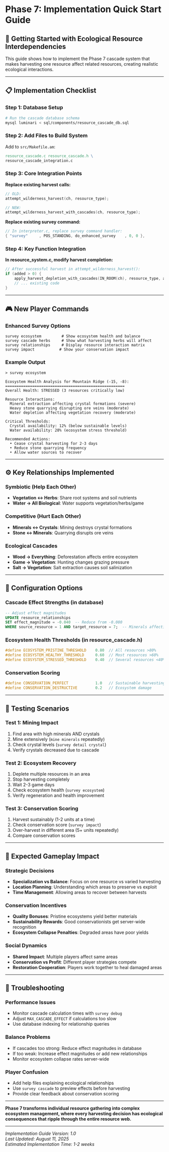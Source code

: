 # Phase 7: Implementation Quick Start Guide

## 🚀 **Getting Started with Ecological Resource Interdependencies**

This guide shows how to implement the Phase 7 cascade system that makes harvesting one resource affect related resources, creating realistic ecological interactions.

---

## 📋 **Implementation Checklist**

### **Step 1: Database Setup**
```bash
# Run the cascade database schema
mysql luminari < sql/components/resource_cascade_db.sql
```

### **Step 2: Add Files to Build System**
Add to `src/Makefile.am`:
```makefile
resource_cascade.c resource_cascade.h \
resource_cascade_integration.c
```

### **Step 3: Core Integration Points**

**Replace existing harvest calls:**
```c
// OLD: 
attempt_wilderness_harvest(ch, resource_type);

// NEW:
attempt_wilderness_harvest_with_cascades(ch, resource_type);
```

**Replace existing survey command:**
```c
// In interpreter.c, replace survey command handler:
{ "survey"     , POS_STANDING, do_enhanced_survey    , 0, 0 },
```

### **Step 4: Key Function Integration**

**In resource_system.c, modify harvest completion:**
```c
// After successful harvest in attempt_wilderness_harvest():
if (added > 0) {
    apply_harvest_depletion_with_cascades(IN_ROOM(ch), resource_type, added);
    // ... existing code
}
```

---

## 🎮 **New Player Commands**

### **Enhanced Survey Options**
```
survey ecosystem         # Show ecosystem health and balance
survey cascade herbs     # Show what harvesting herbs will affect
survey relationships     # Display resource interaction matrix
survey impact           # Show your conservation impact
```

### **Example Output**
```
> survey ecosystem

Ecosystem Health Analysis for Mountain Ridge (-15, -8):
=====================================================
Overall Health: STRESSED (3 resources critically low)

Resource Interactions:
  Mineral extraction affecting crystal formations (severe)
  Heavy stone quarrying disrupting ore veins (moderate)
  Water depletion affecting vegetation recovery (moderate)

Critical Thresholds:
  Crystal availability: 12% (below sustainable levels)
  Water availability: 28% (ecosystem stress threshold)
  
Recommended Actions:
  • Cease crystal harvesting for 2-3 days
  • Reduce stone quarrying frequency
  • Allow water sources to recover
```

---

## ⚙️ **Key Relationships Implemented**

### **Symbiotic (Help Each Other)**
- **Vegetation ↔ Herbs**: Share root systems and soil nutrients
- **Water → All Biological**: Water supports vegetation/herbs/game

### **Competitive (Hurt Each Other)**
- **Minerals ↔ Crystals**: Mining destroys crystal formations
- **Stone ↔ Minerals**: Quarrying disrupts ore veins

### **Ecological Cascades**
- **Wood → Everything**: Deforestation affects entire ecosystem
- **Game → Vegetation**: Hunting changes grazing pressure
- **Salt → Vegetation**: Salt extraction causes soil salinization

---

## 🔧 **Configuration Options**

### **Cascade Effect Strengths** (in database)
```sql
-- Adjust effect magnitudes
UPDATE resource_relationships 
SET effect_magnitude = -0.040  -- Reduce from -0.080
WHERE source_resource = 1 AND target_resource = 7;  -- Minerals affecting crystals
```

### **Ecosystem Health Thresholds** (in resource_cascade.h)
```c
#define ECOSYSTEM_PRISTINE_THRESHOLD    0.80  // All resources >80%
#define ECOSYSTEM_HEALTHY_THRESHOLD     0.60  // Most resources >60%
#define ECOSYSTEM_STRESSED_THRESHOLD    0.40  // Several resources <40%
```

### **Conservation Scoring** 
```c
#define CONSERVATION_PERFECT            1.0   // Sustainable harvesting
#define CONSERVATION_DESTRUCTIVE        0.2   // Ecosystem damage
```

---

## 🧪 **Testing Scenarios**

### **Test 1: Mining Impact**
1. Find area with high minerals AND crystals
2. Mine extensively (`mine minerals` repeatedly)
3. Check crystal levels (`survey detail crystal`)
4. Verify crystals decreased due to cascade

### **Test 2: Ecosystem Recovery**
1. Deplete multiple resources in an area
2. Stop harvesting completely  
3. Wait 2-3 game days
4. Check ecosystem health (`survey ecosystem`)
5. Verify regeneration and health improvement

### **Test 3: Conservation Scoring**
1. Harvest sustainably (1-2 units at a time)
2. Check conservation score (`survey impact`)
3. Over-harvest in different area (5+ units repeatedly)
4. Compare conservation scores

---

## 🎯 **Expected Gameplay Impact**

### **Strategic Decisions**
- **Specialization vs Balance**: Focus on one resource vs varied harvesting
- **Location Planning**: Understanding which areas to preserve vs exploit
- **Time Management**: Allowing areas to recover between harvests

### **Conservation Incentives**
- **Quality Bonuses**: Pristine ecosystems yield better materials
- **Sustainability Rewards**: Good conservationists get server-wide recognition
- **Ecosystem Collapse Penalties**: Degraded areas have poor yields

### **Social Dynamics**
- **Shared Impact**: Multiple players affect same areas
- **Conservation vs Profit**: Different player strategies compete
- **Restoration Cooperation**: Players work together to heal damaged areas

---

## 🚨 **Troubleshooting**

### **Performance Issues**
- Monitor cascade calculation times with `survey debug`
- Adjust `MAX_CASCADE_EFFECT` if calculations too slow
- Use database indexing for relationship queries

### **Balance Problems**
- If cascades too strong: Reduce effect magnitudes in database
- If too weak: Increase effect magnitudes or add new relationships
- Monitor ecosystem collapse rates server-wide

### **Player Confusion**
- Add help files explaining ecological relationships
- Use `survey cascade` to preview effects before harvesting
- Provide clear feedback about conservation scoring

---

**Phase 7 transforms individual resource gathering into complex ecosystem management, where every harvesting decision has ecological consequences that ripple through the entire resource web.**

---

*Implementation Guide Version: 1.0*  
*Last Updated: August 11, 2025*  
*Estimated Implementation Time: 1-2 weeks*
